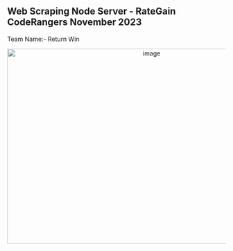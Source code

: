 ## Web Scraping Node Server - RateGain CodeRangers November 2023

Team Name:- Return Win 
<div align="center">
  <img src="https://github.com/nishant7372/Web-Scraping-Application/assets/91368799/9b3f208b-9a38-439b-99d9-6af5dbef612c" alt="image" width="650" height="450">
</div>
